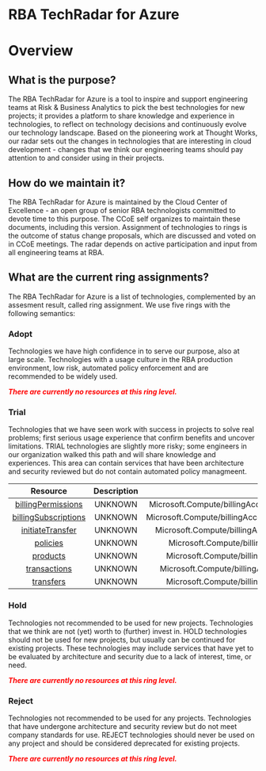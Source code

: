 
RBA TechRadar for Azure
=======================

# Overview

## What is the purpose?


The RBA TechRadar for Azure is a tool to inspire and support engineering teams at Risk & Business Analytics to pick the best technologies for new projects; it provides a platform to share knowledge and experience in technologies, to reflect on technology decisions and continuously evolve our technology landscape.  Based on the pioneering work at Thought Works, our radar sets out the changes in technologies that are interesting in cloud development - changes that we think our engineering teams should pay attention to and consider using in their projects.
## How do we maintain it?


The RBA TechRadar for Azure is maintained by the Cloud Center of Excellence - an open group of senior RBA technologists committed to devote time to this purpose.  The CCoE self organizes to maintain these documents, including this version.  Assignment of technologies to rings is the outcome of status change proposals, which are discussed and voted on in CCoE meetings.  The radar depends on active participation and input from all engineering teams at RBA.
## What are the current ring assignments?


The RBA TechRadar for Azure is a list of technologies, complemented by an assesment result, called ring assignment.  We use five rings with the following semantics:
### Adopt


Technologies we have high confidence in to serve our purpose, also at large scale.  Technologies with a usage culture in the RBA production environment, low risk, automated policy enforcement and are recommended to be widely used.  
  
***<font color="red"> There are currently no resources at this ring level. </font>***
### Trial


Technologies that we have seen work with success in projects to solve real problems;  first serious usage experience that confirm benefits and uncover limitations.  TRIAL technologies are slightly more risky; some engineers in our organization walked this path and will share knowledge and experiences.  This area can contain services that have been architecture and security reviewed but do not contain automated policy managmeent.  

|Resource|Description|Path|Status|
| :---: | :---: | :---: | :---: |
|[billingPermissions](https://github.com/openrba/python-azure-techradar/tree/master/Microsoft.Compute/billingAccounts/customers/billingPermissions)|UNKNOWN|Microsoft.Compute/billingAccounts/customers/billingPermissions|TRIAL|
|[billingSubscriptions](https://github.com/openrba/python-azure-techradar/tree/master/Microsoft.Compute/billingAccounts/customers/billingSubscriptions)|UNKNOWN|Microsoft.Compute/billingAccounts/customers/billingSubscriptions|TRIAL|
|[initiateTransfer](https://github.com/openrba/python-azure-techradar/tree/master/Microsoft.Compute/billingAccounts/customers/initiateTransfer)|UNKNOWN|Microsoft.Compute/billingAccounts/customers/initiateTransfer|TRIAL|
|[policies](https://github.com/openrba/python-azure-techradar/tree/master/Microsoft.Compute/billingAccounts/customers/policies)|UNKNOWN|Microsoft.Compute/billingAccounts/customers/policies|TRIAL|
|[products](https://github.com/openrba/python-azure-techradar/tree/master/Microsoft.Compute/billingAccounts/customers/products)|UNKNOWN|Microsoft.Compute/billingAccounts/customers/products|TRIAL|
|[transactions](https://github.com/openrba/python-azure-techradar/tree/master/Microsoft.Compute/billingAccounts/customers/transactions)|UNKNOWN|Microsoft.Compute/billingAccounts/customers/transactions|TRIAL|
|[transfers](https://github.com/openrba/python-azure-techradar/tree/master/Microsoft.Compute/billingAccounts/customers/transfers)|UNKNOWN|Microsoft.Compute/billingAccounts/customers/transfers|TRIAL|

### Hold


Technologies not recommended to be used for new projects. Technologies that we think are not (yet) worth to (further) invest in.  HOLD technologies should not be used for new projects, but usually can be continued for existing projects.  These technologies may include services that have yet to be evaluated by architecture and security due to a lack of interest, time, or need.  
  
***<font color="red"> There are currently no resources at this ring level. </font>***
### Reject


Technologies not recommended to be used for any projects. Technologies that have undergone architecture and security review but do not meet company standards for use.  REJECT technologies should never be used on any project and should be considered deprecated for existing projects.  
  
***<font color="red"> There are currently no resources at this ring level. </font>***